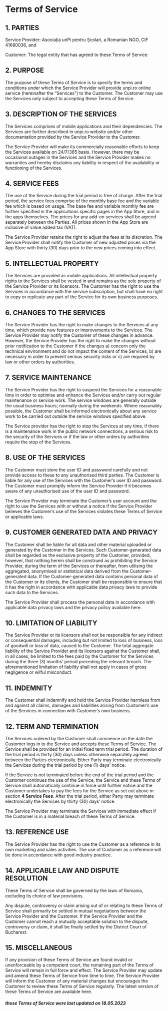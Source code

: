 # Terms of Service

## 1. PARTIES

Service Provider: Asociația unPi pentru Școlari, a Romanian NGO, CIF 41680036, and

Customer: The legal entity that has agreed to these Terms of Service

## 2. PURPOSE

The purpose of these Terms of Service is to specify the terms and conditions under which the Service Provider will provide unpi.ro online service (hereinafter the “Services”) to the Customer. The Customer may use the Services only subject to accepting these Terms of Service.

## 3. DESCRIPTION OF THE SERVICES

The Services comprises of mobile applications and their dependencies. The Services are further described in unpi.ro website and/or other documentation provided by the Service Provider to the Customer.

The Service Provider will make its commercially reasonable efforts to keep the Services available on 24/7/365 basis. However, there may be occasional outages in the Services and the Service Provider makes no warranties and hereby disclaims any liability in respect of the availability or functioning of the Services.

## 4. SERVICE FEES

The use of the Service during the trial period is free of charge. After the trial period, the service fees comprise of the monthly base fee and the variable fee which is based on usage. The base fee and variable monthly fee are further specified in the applications specific pages in the App Store, and in the apps themselves. The prices for any add-on services shall be agreed separately between the Parties. All prices shown in the App Store are inclusive of value added tax (VAT).

The Service Provider retains the right to adjust the fees at its discretion. The Service Provider shall notify the Customer of new adjusted prices via the App Store with thirty (30) days prior to the new prices coming into effect.

## 5. INTELLECTUAL PROPERTY

The Services are provided as mobile applications. All intellectual property rights to the Services shall be vested in and remains as the sole property of the Service Provider or its licensors. The Customer has the right to use the Services in accordance with the service subscription, but shall have no right to copy or replicate any part of the Service for its own business purposes.

## 6. CHANGES TO THE SERVICES

The Service Provider has the right to make changes to the Services at any time, which provide new features or improvements to the Services. The Service Provider may notify the Customer of these changes in advance. However, the Service Provider has the right to make the changes without prior notification to the Customer if the changes a) concern only the technical environment and do not impact the content of the Services, b) are necessary in order to prevent serious security risks or c) are required by law or other orders by authorities.

## 7. SERVICE MAINTENANCE

The Service Provider has the right to suspend the Services for a reasonable time in order to optimise and enhance the Services and/or carry out regular maintenance or service work. The service windows are generally outside the usual business hours; normally during the weekends. Where reasonably possible, the Customer shall be informed electronically about any service work to be carried out outside the service windows specified above.

The Service provider has the right to stop the Services at any time, if there is a maintenance work in the public network connections, a serious risk to the security of the Services or if the law or other orders by authorities require the stop of the Services.

## 8. USE OF THE SERVICES

The Customer must store the user ID and password carefully and not provide access to these to any unauthorised third parties. The Customer is liable for any use of the Services with the Customer’s user ID and password. The Customer must promptly inform the Service Provider if it becomes aware of any unauthorised use of the user ID and password.

The Service Provider may terminate the Customer’s user account and the right to use the Services with or without a notice if the Service Provider believes the Customer’s use of the Services violates these Terms of Service or applicable laws.

## 9. CUSTOMER GENERATED DATA AND PRIVACY

The Customer shall be liable for all data and other material uploaded or generated by the Customer in the Services. Such Customer-generated data shall be regarded as the exclusive property of the Customer, provided, however, that nothing herein shall be construed as prohibiting the Service Provider, during the term of the Services or thereafter, from utilising the aggregated, anonymised or statistical data derived from the Customer-generated data. If the Customer-generated data contains personal data of the Customer or its clients, the Customer shall be responsible to ensure that it has the right in accordance with applicable data privacy laws to provide such data to the Services.

The Service Provider shall process the personal data in accordance with applicable data privacy laws and the privacy policy available here.

## 10. LIMITATION OF LIABILITY

The Service Provider or its licensors shall not be responsible for any indirect or consequential damages, including but not limited to loss of business, loss of goodwill or loss of data, caused to the Customer. The total aggregate liability of the Service Provider and its licensors against the Customer shall, in all cases, be limited to the fees paid by the Customer for the Services during the three (3) months’ period preceding the relevant breach. The aforementioned limitation of liability shall not apply in cases of gross negligence or wilful misconduct.


## 11. INDEMNITY

The Customer shall indemnify and hold the Service Provider harmless from and against all claims, damages and liabilities arising from Customer’s use of the Services in connection with Customer’s own business.

## 12. TERM AND TERMINATION

The Services ordered by the Customer shall commence on the date the Customer logs in to the Service and accepts these Terms of Service. The Service shall be provided for an initial fixed term trial period. The duration of the trial period is thirty (30) days unless otherwise separately agreed between the Parties electronically. Either Party may terminate electronically the Services during the trial period by one (1) days’ notice.

If the Service is not terminated before the end of the trial period and the Customer continues the use of the Service, the Service and these Terms of Service shall automatically continue in force until further notice and the Customer undertakes to pay the fees for the Service as set out above in section **4 Service Fees**. After the trial period, either Party may terminate electronically the Services by thirty (30) days’ notice.

The Service Provider may terminate the Services with immediate effect if the Customer is in a material breach of these Terms of Service.

## 13. REFERENCE USE

The Service Provider has the right to use the Customer as a reference in its own marketing and sales activities. The use of Customer as a reference will be done in accordance with good industry practice.

## 14. APPLICABLE LAW AND DISPUTE RESOLUTION

These Terms of Service shall be governed by the laws of Romania, excluding its choice of law provisions.

Any dispute, controversy or claim arising out of or relating to these Terms of Service shall primarily be settled in mutual negotiations between the Service Provider and the Customer. If the Service Provider and the Customer cannot reach a mutually acceptable solution to the dispute, controversy or claim, it shall be finally settled by the District Court of Bucharest.

## 15. MISCELLANEOUS

If any provision of these Terms of Service are found invalid or unenforceable by a competent court, the remaining part of the Terms of Service will remain in full force and effect.
The Service Provider may update and amend these Terms of Service from time to time. The Service Provider will inform the Customer of any material changes but encourages the Customer to review these Terms of Service regularly. The latest version of these Terms of Service are available here.

##### these Terms of Service were last updated on 18.05.2023
